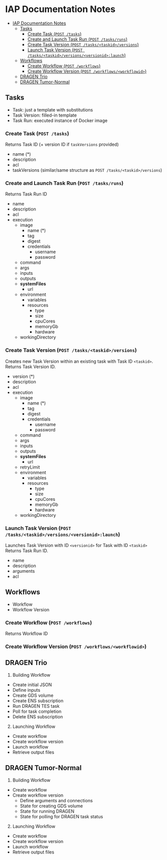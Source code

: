 IAP Documentation Notes
=======================

- [IAP Documentation Notes](#iap-documentation-notes)
  - [Tasks](#tasks)
    - [Create Task (`POST /tasks`)](#create-task-post-tasks)
    - [Create and Launch Task Run (`POST /tasks/runs`)](#create-and-launch-task-run-post-tasksruns)
    - [Create Task Version (`POST /tasks/<taskid>/versions`)](#create-task-version-post-taskstaskidversions)
    - [Launch Task Version (`POST /tasks/<taskid>/versions/<versionid>:launch`)](#launch-task-version-post-taskstaskidversionsversionidlaunch)
  - [Workflows](#workflows)
    - [Create Workflow (`POST /workflows`)](#create-workflow-post-workflows)
    - [Create Workflow Version (`POST /workflows/<workflowid>`)](#create-workflow-version-post-workflowsworkflowid)
  - [DRAGEN Trio](#dragen-trio)
  - [DRAGEN Tumor-Normal](#dragen-tumor-normal)

## Tasks
* Task: just a template with substitutions
* Task Version: filled-in template
* Task Run: executed instance of Docker image

### Create Task (`POST /tasks`)
Returns Task ID (+ version ID if `taskVersions` provided)

* name (*)
* description
* acl
* taskVersions (similar/same structure as `POST /tasks/<taskid>/versions`)

### Create and Launch Task Run (`POST /tasks/runs`)
Returns Task Run ID

* name
* description
* acl
* execution
  * image
    * name (*)
    * tag
    * digest
    * credentials
      * username
      * password
  * command
  * args
  * inputs
  * outputs
  * **systemFiles**
    * url
  * environment
    * variables
    * resources
      * type
      * size
      * cpuCores
      * memoryGb
      * hardware
  * workingDirectory

### Create Task Version (`POST /tasks/<taskid>/versions`)
Creates new Task Version within an existing task with Task ID `<taskid>`.
Returns Task Version ID.

* version (*)
* description
* acl
* execution
  * image
    * name (*)
    * tag
    * digest
    * credentials
      * username
      * password
  * command
  * args
  * inputs
  * outputs
  * **systemFiles**
    * url
  * retryLimit
  * environment
    * variables
    * resources
      * type
      * size
      * cpuCores
      * memoryGb
      * hardware
  * workingDirectory

### Launch Task Version (`POST /tasks/<taskid>/versions/<versionid>:launch`)
Launches Task Version with ID `<versionid>` for Task with ID `<taskid>`
Returns Task Run ID.

* name
* description
* arguments
* acl


## Workflows
* Workflow
* Workflow Version

### Create Workflow (`POST /workflows`)
Returns Workflow ID

### Create Workflow Version (`POST /workflows/<workflowid>`)

## DRAGEN Trio

1. Building Workflow
  - Create initial JSON
  - Define inputs
  - Create GDS volume
  - Create ENS subscription
  - Run DRAGEN TES task
  - Poll for task completion
  - Delete ENS subscription

2. Launching Workflow
  - Create workflow
  - Create workflow version
  - Launch workflow
  - Retrieve output files

## DRAGEN Tumor-Normal

1. Building Workflow
  - Create workflow
  - Create workflow version
      - Define arguments and connections
      - State for creating GDS volume
      - State for running DRAGEN
      - State for polling for DRAGEN task status

2. Launching Workflow
  - Create workflow
  - Create workflow version
  - Launch workflow
  - Retrieve output files
